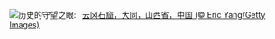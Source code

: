 ![](https://www.bing.com/th?id=OHR.YungangGrottoes_ZH-CN8275054060_UHD.jpg&w=1000)历史的守望之眼:&nbsp;&ensp;[云冈石窟，大同，山西省，中国 (© Eric Yang/Getty Images)](https://www.bing.com/th?id=OHR.YungangGrottoes_ZH-CN8275054060_UHD.jpg)
<br><br/>
